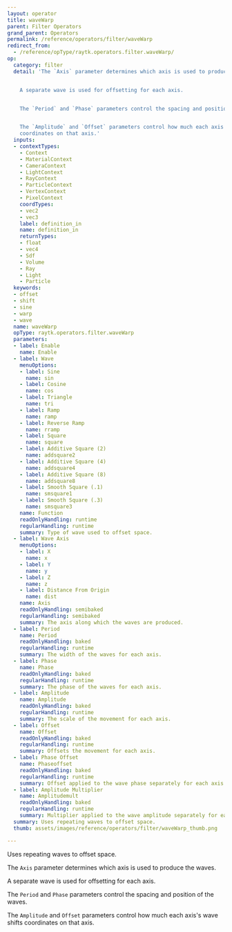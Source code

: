 ```yaml
---
layout: operator
title: waveWarp
parent: Filter Operators
grand_parent: Operators
permalink: /reference/operators/filter/waveWarp
redirect_from:
  - /reference/opType/raytk.operators.filter.waveWarp/
op:
  category: filter
  detail: 'The `Axis` parameter determines which axis is used to produce the waves.


    A separate wave is used for offsetting for each axis.


    The `Period` and `Phase` parameters control the spacing and position of the waves.


    The `Amplitude` and `Offset` parameters control how much each axis''s wave shifts
    coordinates on that axis.'
  inputs:
  - contextTypes:
    - Context
    - MaterialContext
    - CameraContext
    - LightContext
    - RayContext
    - ParticleContext
    - VertexContext
    - PixelContext
    coordTypes:
    - vec2
    - vec3
    label: definition_in
    name: definition_in
    returnTypes:
    - float
    - vec4
    - Sdf
    - Volume
    - Ray
    - Light
    - Particle
  keywords:
  - offset
  - shift
  - sine
  - warp
  - wave
  name: waveWarp
  opType: raytk.operators.filter.waveWarp
  parameters:
  - label: Enable
    name: Enable
  - label: Wave
    menuOptions:
    - label: Sine
      name: sin
    - label: Cosine
      name: cos
    - label: Triangle
      name: tri
    - label: Ramp
      name: ramp
    - label: Reverse Ramp
      name: rramp
    - label: Square
      name: square
    - label: Additive Square (2)
      name: addsquare2
    - label: Additive Square (4)
      name: addsquare4
    - label: Additive Square (8)
      name: addsquare8
    - label: Smooth Square (.1)
      name: smsquare1
    - label: Smooth Square (.3)
      name: smsquare3
    name: Function
    readOnlyHandling: runtime
    regularHandling: runtime
    summary: Type of wave used to offset space.
  - label: Wave Axis
    menuOptions:
    - label: X
      name: x
    - label: Y
      name: y
    - label: Z
      name: z
    - label: Distance From Origin
      name: dist
    name: Axis
    readOnlyHandling: semibaked
    regularHandling: semibaked
    summary: The axis along which the waves are produced.
  - label: Period
    name: Period
    readOnlyHandling: baked
    regularHandling: runtime
    summary: The width of the waves for each axis.
  - label: Phase
    name: Phase
    readOnlyHandling: baked
    regularHandling: runtime
    summary: The phase of the waves for each axis.
  - label: Amplitude
    name: Amplitude
    readOnlyHandling: baked
    regularHandling: runtime
    summary: The scale of the movement for each axis.
  - label: Offset
    name: Offset
    readOnlyHandling: baked
    regularHandling: runtime
    summary: Offsets the movement for each axis.
  - label: Phase Offset
    name: Phaseoffset
    readOnlyHandling: baked
    regularHandling: runtime
    summary: Offset applied to the wave phase separately for each axis.
  - label: Amplitude Multiplier
    name: Amplitudemult
    readOnlyHandling: baked
    regularHandling: runtime
    summary: Multiplier applied to the wave amplitude separately for each axis.
  summary: Uses repeating waves to offset space.
  thumb: assets/images/reference/operators/filter/waveWarp_thumb.png

---
```



Uses repeating waves to offset space.

The `Axis` parameter determines which axis is used to produce the waves.

A separate wave is used for offsetting for each axis.

The `Period` and `Phase` parameters control the spacing and position of the waves.

The `Amplitude` and `Offset` parameters control how much each axis's wave shifts coordinates on that axis.